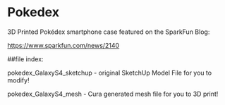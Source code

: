 # Pokedex
3D Printed Pokédex smartphone case featured on the SparkFun Blog:

https://www.sparkfun.com/news/2140

##file index:

pokedex_GalaxyS4_sketchup - original SketchUp Model File for you to modify!

pokedex_GalaxyS4_mesh - Cura generated mesh file for you to 3D print! 


